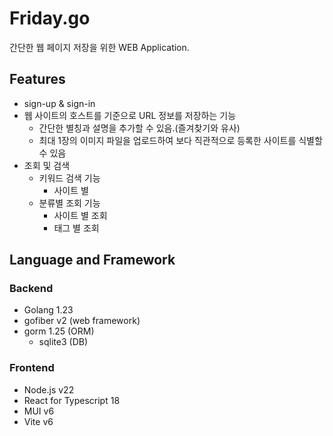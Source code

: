 # Friday.go

간단한 웹 페이지 저장을 위한 WEB Application. 

## Features

- sign-up & sign-in
- 웹 사이트의 호스트를 기준으로 URL 정보를 저장하는 기능
  - 간단한 별칭과 설명을 추가할 수 있음.(즐겨찾기와 유사) 
  - 최대 1장의 이미지 파일을 업로드하여 보다 직관적으로 등록한 사이트를 식별할 수 있음 
- 조회 및 검색
  - 키워드 검색 기능
    - 사이트 별  
  - 분류별 조회 기능
    - 사이트 별 조회
    - 태그 별 조회
## Language and Framework

### Backend
- Golang 1.23
- gofiber v2 (web framework)
- gorm 1.25 (ORM)
  - sqlite3 (DB)

### Frontend

- Node.js v22
- React for Typescript 18 
- MUI v6
- Vite v6